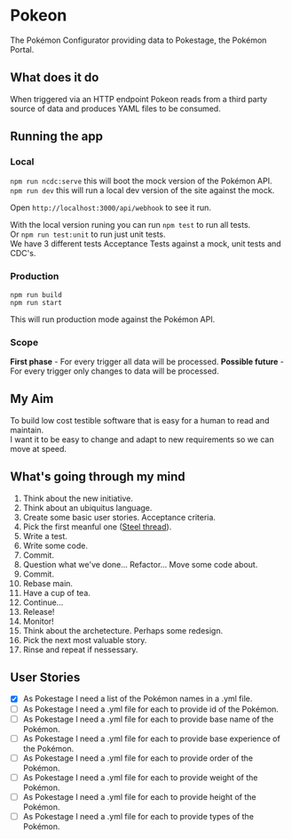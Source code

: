 # Pokeon

The Pokémon Configurator providing data to Pokestage, the Pokémon Portal.

## What does it do

When triggered via an HTTP endpoint Pokeon reads from a third party source of data and produces YAML files to be consumed.

## Running the app

### Local

`npm run ncdc:serve` this will boot the mock version of the Pokémon API.  
`npm run dev` this will run a local dev version of the site against the mock.  

Open `http://localhost:3000/api/webhook` to see it run.

With the local version runing you can run `npm test` to run all tests.  
Or `npm run test:unit` to run just unit tests.  
We have 3 different tests Acceptance Tests against a mock, unit tests and CDC's.  

### Production
`npm run build`  
`npm run start`  

This will run production mode against the Pokémon API.

### Scope
**First phase** - For every trigger all data will be processed.
**Possible future** - For every trigger only changes to data will be processed.

## My Aim
To build low cost testible software that is easy for a human to read and maintain.  
I want it to be easy to change and adapt to new requirements so we can move at speed.

## What's going through my mind
1. Think about the new initiative. 
2. Think about an ubiquitus language.
3. Create some basic user stories. Acceptance criteria.
4. Pick the first meanful one ([Steel thread](https://www.rubick.com/steel-threads/)).
5. Write a test.
6. Write some code.
7. Commit.
8. Question what we've done... Refactor... Move some code about.
9. Commit.
10. Rebase main.
11. Have a cup of tea.
12. Continue...
13. Release!
14. Monitor!
15. Think about the archetecture. Perhaps some redesign.
16. Pick the next most valuable story.
17. Rinse and repeat if nessessary.

## User Stories
- [x] As Pokestage I need a list of the Pokémon names in a .yml file.
- [ ] As Pokestage I need a .yml file for each to provide id of the Pokémon.
- [ ] As Pokestage I need a .yml file for each to provide base name of the Pokémon.
- [ ] As Pokestage I need a .yml file for each to provide base experience of the Pokémon.
- [ ] As Pokestage I need a .yml file for each to provide order of the Pokémon.
- [ ] As Pokestage I need a .yml file for each to provide weight of the Pokémon.
- [ ] As Pokestage I need a .yml file for each to provide height of the Pokémon.
- [ ] As Pokestage I need a .yml file for each to provide types of the Pokémon.
